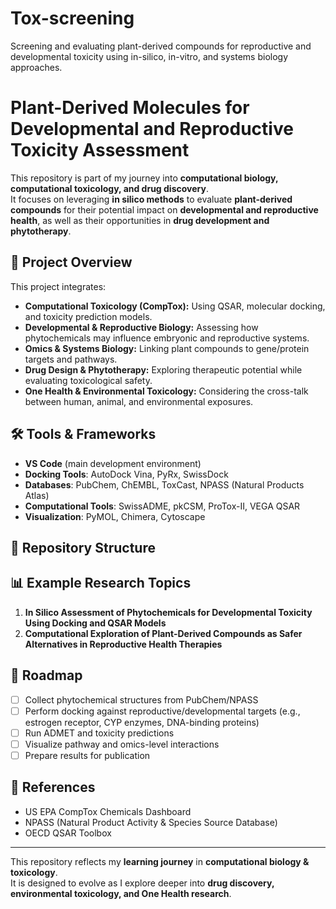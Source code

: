 # Tox-screening
Screening and evaluating plant-derived compounds for reproductive and developmental toxicity using in-silico, in-vitro, and systems biology approaches.
# Plant-Derived Molecules for Developmental and Reproductive Toxicity Assessment  

This repository is part of my journey into **computational biology, computational toxicology, and drug discovery**.  
It focuses on leveraging **in silico methods** to evaluate **plant-derived compounds** for their potential impact on **developmental and reproductive health**, as well as their opportunities in **drug development and phytotherapy**.  

## 🔬 Project Overview
This project integrates:
- **Computational Toxicology (CompTox):** Using QSAR, molecular docking, and toxicity prediction models.  
- **Developmental & Reproductive Biology:** Assessing how phytochemicals may influence embryonic and reproductive systems.  
- **Omics & Systems Biology:** Linking plant compounds to gene/protein targets and pathways.  
- **Drug Design & Phytotherapy:** Exploring therapeutic potential while evaluating toxicological safety.  
- **One Health & Environmental Toxicology:** Considering the cross-talk between human, animal, and environmental exposures.  

## 🛠️ Tools & Frameworks
- **VS Code** (main development environment)  
- **Docking Tools**: AutoDock Vina, PyRx, SwissDock  
- **Databases**: PubChem, ChEMBL, ToxCast, NPASS (Natural Products Atlas)  
- **Computational Tools**: SwissADME, pkCSM, ProTox-II, VEGA QSAR  
- **Visualization**: PyMOL, Chimera, Cytoscape  

## 📂 Repository Structure

## 📊 Example Research Topics
1. **In Silico Assessment of Phytochemicals for Developmental Toxicity Using Docking and QSAR Models**  
2. **Computational Exploration of Plant-Derived Compounds as Safer Alternatives in Reproductive Health Therapies**  

## 🚀 Roadmap
- [ ] Collect phytochemical structures from PubChem/NPASS  
- [ ] Perform docking against reproductive/developmental targets (e.g., estrogen receptor, CYP enzymes, DNA-binding proteins)  
- [ ] Run ADMET and toxicity predictions  
- [ ] Visualize pathway and omics-level interactions  
- [ ] Prepare results for publication  

## 📖 References
- US EPA CompTox Chemicals Dashboard  
- NPASS (Natural Product Activity & Species Source Database)  
- OECD QSAR Toolbox  

---
This repository reflects my **learning journey** in **computational biology & toxicology**.  
It is designed to evolve as I explore deeper into **drug discovery, environmental toxicology, and One Health research**.
